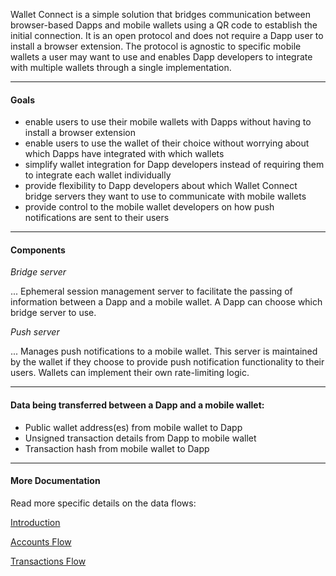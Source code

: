 Wallet Connect is a simple solution that bridges communication between browser-based Dapps and mobile wallets using a QR code to establish the initial connection. It is an open protocol and does not require a Dapp user to install a browser extension. The protocol is agnostic to specific mobile wallets a user may want to use and enables Dapp developers to integrate with multiple wallets through a single implementation.

---

#### Goals

* enable users to use their mobile wallets with Dapps without having to install a browser extension
* enable users to use the wallet of their choice without worrying about which Dapps have integrated with which wallets
* simplify wallet integration for Dapp developers instead of requiring them to integrate each wallet individually
* provide flexibility to Dapp developers about which Wallet Connect bridge servers they want to use to communicate with mobile wallets
* provide control to the mobile wallet developers on how push notifications are sent to their users

---

#### Components

_Bridge server_

... Ephemeral session management server to facilitate the passing of information between a Dapp and a mobile wallet. A Dapp can choose which bridge server to use.

_Push server_

... Manages push notifications to a mobile wallet. This server is maintained by the wallet if they choose to provide push notification functionality to their users. Wallets can implement their own rate-limiting logic.

---

#### Data being transferred between a Dapp and a mobile wallet:

* Public wallet address(es) from mobile wallet to Dapp
* Unsigned transaction details from Dapp to mobile wallet
* Transaction hash from mobile wallet to Dapp

---

#### More Documentation

Read more specific details on the data flows:

[Introduction](./introduction.md)

[Accounts Flow](./accounts.md)

[Transactions Flow](./transactions.md)
